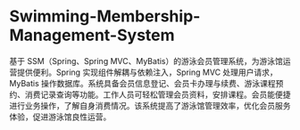 # Swimming-Membership-Management-System
基于 SSM（Spring、Spring MVC、MyBatis）的游泳会员管理系统，为游泳馆运营提供便利。Spring 实现组件解耦与依赖注入，Spring MVC 处理用户请求，MyBatis 操作数据库。系统具备会员信息登记、会员卡办理与续费、游泳课程预约、消费记录查询等功能。工作人员可轻松管理会员资料，安排课程。会员能便捷进行业务操作，了解自身消费情况。该系统提高了游泳馆管理效率，优化会员服务体验，促进游泳馆良性运营。 
